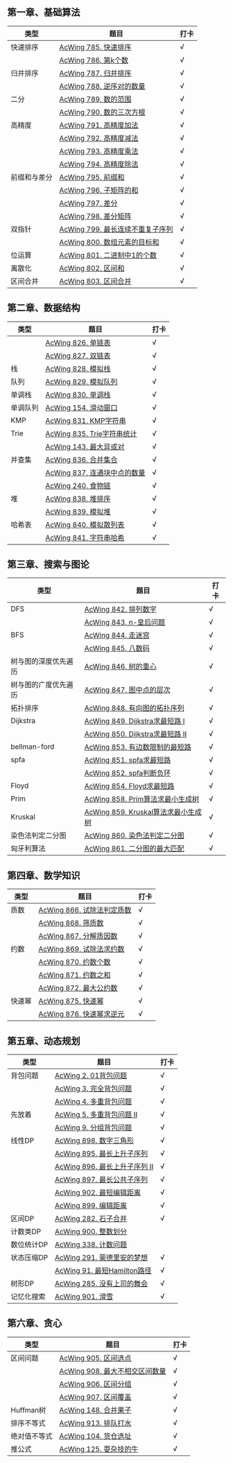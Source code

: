 ## 第一章、基础算法

| 类型         | 题目                                                         | 打卡 |
| ------------ | ------------------------------------------------------------ | ---- |
| 快速排序     | [AcWing 785. 快速排序](https://www.acwing.com/activity/content/code/content/39784/) | √    |
|              | [AcWing 786. 第k个数](https://www.acwing.com/activity/content/code/content/39785/) | √    |
| 归并排序     | [AcWing 787. 归并排序](https://www.acwing.com/activity/content/code/content/39790/) | √    |
|              | [AcWing 788. 逆序对的数量](https://www.acwing.com/activity/content/code/content/39791/) | √    |
| 二分         | [AcWing 789. 数的范围](https://www.acwing.com/activity/content/code/content/39787/) | √    |
|              | [AcWing 790. 数的三次方根](https://www.acwing.com/activity/content/code/content/39788/) | √    |
| 高精度       | [AcWing 791. 高精度加法](https://www.acwing.com/activity/content/code/content/39792/) | √    |
|              | [AcWing 792. 高精度减法](https://www.acwing.com/activity/content/code/content/39793/) | √    |
|              | [AcWing 793. 高精度乘法](https://www.acwing.com/activity/content/code/content/39794/) | √    |
|              | [AcWing 794. 高精度除法](https://www.acwing.com/activity/content/code/content/39795/) | √    |
| 前缀和与差分 | [AcWing 795. 前缀和](https://www.acwing.com/activity/content/code/content/39796/) | √    |
|              | [AcWing 796. 子矩阵的和](https://www.acwing.com/activity/content/code/content/39797/) | √    |
|              | [AcWing 797. 差分](https://www.acwing.com/activity/content/code/content/39799/) | √    |
|              | [AcWing 798. 差分矩阵](https://www.acwing.com/activity/content/code/content/39800/) | √    |
| 双指针       | [AcWing 799. 最长连续不重复子序列](https://www.acwing.com/activity/content/code/content/40066/) | √    |
|              | [AcWing 800. 数组元素的目标和](https://www.acwing.com/activity/content/code/content/40069/) | √    |
| 位运算       | [AcWing 801. 二进制中1的个数](https://www.acwing.com/activity/content/code/content/40086/) | √    |
| 离散化       | [AcWing 802. 区间和](https://www.acwing.com/activity/content/code/content/40105/) | √    |
| 区间合并     | [AcWing 803. 区间合并](https://www.acwing.com/activity/content/code/content/40108/) | √    |

## 第二章、数据结构

| 类型     | 题目                                                         | 打卡 |
| -------- | ------------------------------------------------------------ | ---- |
|          | [AcWing 826. 单链表](https://www.acwing.com/activity/content/code/content/42977/) | √    |
|          | [AcWing 827. 双链表](https://www.acwing.com/activity/content/code/content/42982/) | √    |
| 栈       | [AcWing 828. 模拟栈](https://www.acwing.com/activity/content/code/content/43103/) | √    |
| 队列     | [AcWing 829. 模拟队列](https://www.acwing.com/activity/content/code/content/43104/) | √    |
| 单调栈   | [AcWing 830. 单调栈](https://www.acwing.com/activity/content/code/content/43105/) | √    |
| 单调队列 | [AcWing 154. 滑动窗口](https://www.acwing.com/activity/content/code/content/43107/) | √    |
| KMP      | [AcWing 831. KMP字符串](https://www.acwing.com/activity/content/code/content/43108/) | √    |
| Trie     | [AcWing 835. Trie字符串统计](https://www.acwing.com/activity/content/code/content/45282/) | √    |
|          | [AcWing 143. 最大异或对](https://www.acwing.com/activity/content/code/content/45284/) | √    |
| 并查集   | [AcWing 836. 合并集合](https://www.acwing.com/activity/content/code/content/45287/) | √    |
|          | [AcWing 837. 连通块中点的数量](https://www.acwing.com/activity/content/code/content/45295/) | √    |
|          | [AcWing 240. 食物链](https://www.acwing.com/activity/content/code/content/45325/) | √    |
| 堆       | [AcWing 838. 堆排序](https://www.acwing.com/activity/content/code/content/45296/) | √    |
|          | [AcWing 839. 模拟堆](https://www.acwing.com/activity/content/code/content/45305/) | √    |
| 哈希表   | [AcWing 840. 模拟散列表](https://www.acwing.com/activity/content/code/content/45308/) | √    |
|          | [AcWing 841. 字符串哈希](https://www.acwing.com/activity/content/code/content/45313/) | √    |

## 第三章、搜索与图论

| 类型                 | 题目                                                         | 打卡 |
| -------------------- | ------------------------------------------------------------ | ---- |
| DFS                  | [AcWing 842. 排列数字](https://www.acwing.com/activity/content/code/content/47087/) | √    |
|                      | [AcWing 843. n-皇后问题](https://www.acwing.com/activity/content/code/content/47097/) | √    |
| BFS                  | [AcWing 844. 走迷宫](https://www.acwing.com/activity/content/code/content/47098/) | √    |
|                      | [AcWing 845. 八数码](https://www.acwing.com/activity/content/code/content/48146/) | √    |
| 树与图的深度优先遍历 | [AcWing 846. 树的重心](https://www.acwing.com/activity/content/code/content/47105/) | √    |
| 树与图的广度优先遍历 | [AcWing 847. 图中点的层次](https://www.acwing.com/activity/content/code/content/47104/) | √    |
| 拓扑排序             | [AcWing 848. 有向图的拓扑序列](https://www.acwing.com/activity/content/code/content/47106/) | √    |
| Dijkstra             | [AcWing 849. Dijkstra求最短路 I](https://www.acwing.com/activity/content/code/content/48488/) | √    |
|                      | [AcWing 850. Dijkstra求最短路 II](https://www.acwing.com/activity/content/code/content/48493/) | √    |
| bellman-ford         | [AcWing 853. 有边数限制的最短路](https://www.acwing.com/activity/content/code/content/48523/) | √    |
| spfa                 | [AcWing 851. spfa求最短路](https://www.acwing.com/activity/content/code/content/48498/) | √    |
|                      | [AcWing 852. spfa判断负环](https://www.acwing.com/activity/content/code/content/48499/) | √    |
| Floyd                | [AcWing 854. Floyd求最短路](https://www.acwing.com/activity/content/code/content/48531/) | √    |
| Prim                 | [AcWing 858. Prim算法求最小生成树](https://www.acwing.com/activity/content/code/content/48767/) | √    |
| Kruskal              | [AcWing 859. Kruskal算法求最小生成树](https://www.acwing.com/activity/content/code/content/48773/) | √    |
| 染色法判定二分图     | [AcWing 860. 染色法判定二分图](https://www.acwing.com/activity/content/code/content/48778/) | √    |
| 匈牙利算法           | [AcWing 861. 二分图的最大匹配](https://www.acwing.com/activity/content/code/content/48814/) | √    |

## 第四章、数学知识

| 类型   | 题目                                                         | 打卡 |
| ------ | ------------------------------------------------------------ | ---- |
| 质数   | [AcWing 866. 试除法判定质数](https://www.acwing.com/activity/content/code/content/49970/) | √    |
|        | [AcWing 868. 筛质数](https://www.acwing.com/activity/content/code/content/49975/) | √    |
|        | [AcWing 867. 分解质因数](https://www.acwing.com/activity/content/code/content/49974/) | √    |
| 约数   | [AcWing 869. 试除法求约数](https://www.acwing.com/activity/content/code/content/49976/) | √    |
|        | [AcWing 870. 约数个数](https://www.acwing.com/activity/content/code/content/49983/) | √    |
|        | [AcWing 871. 约数之和](https://www.acwing.com/activity/content/code/content/49985/) | √    |
|        | [AcWing 872. 最大公约数](https://www.acwing.com/activity/content/code/content/49986/) | √    |
| 快速幂 | [AcWing 875. 快速幂](https://www.acwing.com/activity/content/code/content/50237/) | √    |
|        | [AcWing 876. 快速幂求逆元](https://www.acwing.com/activity/content/code/content/50238/) | √    |

## 第五章、动态规划

| **类型**   | **题目**                                                     | 打卡 |
| ---------- | ------------------------------------------------------------ | ---- |
| 背包问题   | [AcWing 2. 01背包问题](https://www.acwing.com/activity/content/code/content/57785/) | √    |
|            | [AcWing 3. 完全背包问题](https://www.acwing.com/activity/content/code/content/57825/) | √    |
|            | [AcWing 4. 多重背包问题](https://www.acwing.com/activity/content/code/content/57826/) | √    |
| 先放着     | [AcWing 5. 多重背包问题 II](https://www.acwing.com/activity/content/code/content/57846/) | √    |
|            | [AcWing 9. 分组背包问题](https://www.acwing.com/activity/content/code/content/57845/) | √    |
| 线性DP     | [AcWing 898. 数字三角形](https://www.acwing.com/activity/content/code/content/58479/) | √    |
|            | [AcWing 895. 最长上升子序列](https://www.acwing.com/activity/content/code/content/58497/) | √    |
|            | [AcWing 896. 最长上升子序列 II](https://www.acwing.com/activity/content/code/content/62458/) | √    |
|            | [AcWing 897. 最长公共子序列](https://www.acwing.com/activity/content/code/content/58527/) | √    |
|            | [AcWing 902. 最短编辑距离](https://www.acwing.com/activity/content/code/content/62472/) | √    |
|            | [AcWing 899. 编辑距离](https://www.acwing.com/activity/content/code/content/62479/) | √    |
| 区间DP     | [AcWing 282. 石子合并](https://www.acwing.com/activity/content/code/content/58545/) | √    |
| 计数类DP   | [AcWing 900. 整数划分](https://www.acwing.com/activity/content/code/content/62496/) |      |
| 数位统计DP | [AcWing 338. 计数问题](https://www.acwing.com/activity/content/code/content/64211/) |      |
| 状态压缩DP | [AcWing 291. 蒙德里安的梦想](https://www.acwing.com/activity/content/code/content/64200/) | √    |
|            | [AcWing 91. 最短Hamilton路径](https://www.acwing.com/activity/content/code/content/64193/) | √    |
| 树形DP     | [AcWing 285. 没有上司的舞会](https://www.acwing.com/activity/content/code/content/64190/) | √    |
| 记忆化搜索 | [AcWing 901. 滑雪](https://www.acwing.com/activity/content/code/content/64186/) | √    |

## 第六章、贪心

| 类型         | 题目                                                         | 打卡 |
| ------------ | ------------------------------------------------------------ | ---- |
| 区间问题     | [AcWing 905. 区间选点](https://www.acwing.com/activity/content/code/content/65062/) | √    |
|              | [AcWing 908. 最大不相交区间数量](https://www.acwing.com/activity/content/code/content/65075/) | √    |
|              | [AcWing 906. 区间分组](https://www.acwing.com/activity/content/code/content/65079/) | √    |
|              | [AcWing 907. 区间覆盖](https://www.acwing.com/activity/content/code/content/65087/) | √    |
| Huffman树    | [AcWing 148. 合并果子](https://www.acwing.com/activity/content/code/content/65246/) | √    |
| 排序不等式   | [AcWing 913. 排队打水](https://www.acwing.com/activity/content/code/content/79272/) | √    |
| 绝对值不等式 | [AcWing 104. 货仓选址](https://www.acwing.com/activity/content/code/content/79277/) | √    |
| 推公式       | [AcWing 125. 耍杂技的牛](https://www.acwing.com/activity/content/code/content/79282/) | √    |